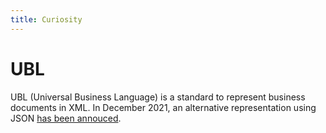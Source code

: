 ```yaml
---
title: Curiosity
---
```


# UBL

UBL (Universal Business Language) is a standard to represent business documents
in XML. In December 2021, an alternative representation using JSON [has been
annouced](https://lists.oasis-open.org/archives/ubl/202112/msg00010.html).
